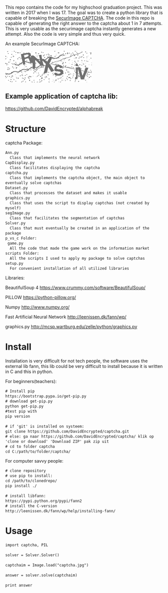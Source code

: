 This repo contains the code for my highschool graduation project. This was written in 2017 when I was 17.
The goal was to create a python library that is capable of breaking the [SecurImage CAPTCHA](https://www.phpcaptcha.org/).
The code in this repo is capable of generating the right answer to the captcha about 1 in 7 attempts. This is very usable as the securimage captcha instantly generates a new attempt. Also the code is very simple and thus very quick.

An example SecurImage CAPTCHA:

![Example Captcha](securimage_show.png)

## Example application of captcha lib:

https://github.com/DavidEncrypted/alphabreak


# Structure

captcha Package: 

```
Ann.py 
  Class that implements the neural network 
CapDisplay.py 
  Class facilitates displaying the captcha
captcha.py 
  Class that implements the captcha object, the main object to eventually solve captchas 
Dataset.py 
  Class that processes the dataset and makes it usable 
graphics.py 
  Class that uses the script to display captchas (not created by myself) 
segImage.py 
  Class that facilitates the segmentation of captchas 
Solver.py
  Class that must eventually be created in an application of the package
p_vs_c Folder:
 game.py
  All the code that made the game work on the information market
scripts Folder: 
  All the scripts I used to apply my package to solve captchas
setup.py 
  For convenient installation of all utilized libraries
```


Libraries:

  BeautifulSoup 4 https://www.crummy.com/software/BeautifulSoup/
   
  PILLOW https://python-pillow.org/ 

  Numpy http://www.numpy.org/

  Fast Artificial Neural Network http://leenissen.dk/fann/wp/

  graphics.py http://mcsp.wartburg.edu/zelle/python/graphics.py

# Install

Installation is very difficult for not tech people, the software uses the external lib fann, this lib could be very difficult to install because it is written in C and this in python.


For beginners(teachers):
```
# Install pip
https://bootstrap.pypa.io/get-pip.py
# download get-pip.py
python get-pip.py
#test pip with
pip version

# if 'git' is installed on systeem:
git clone https://github.com/DavidEncrypted/captcha.git 
# else: ga naar https://github.com/DavidEncrypted/captcha/ klik op 'clone or download' 'Download ZIP' pak zip uit
# cd to folder captcha
cd C:/path/to/folder/captcha/
```

For computer savvy people:
```
# clone repository
# use pip to install:
cd /path/to/clonedrepo/
pip install ./

# install libfann:
https://pypi.python.org/pypi/fann2
# install the C-version
http://leenissen.dk/fann/wp/help/installing-fann/
```
# Usage
```
import captcha, PIL

solver = Solver.Solver()

captchaim = Image.load("captcha.jpg")

answer = solver.solve(captchaim)

print answer
```


